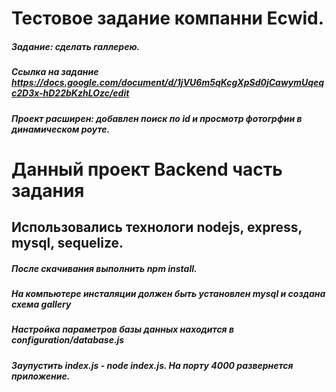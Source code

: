 # Тестовое задание компанни Ecwid.
##### Задание: сделать галлерею.
##### Ссылка на задание https://docs.google.com/document/d/1jVU6m5qKcgXpSd0jCawymUqeqc2D3x-hD22bKzhLOzc/edit
##### Проект расширен: добавлен поиск по id и просмотр фотогрфии в динамическом роуте.
# Данный проект Backend часть задания
## Использовались технологи nodejs, express, mysql, sequelize.
##### После скачивания выполнить npm install.
##### На компьютере инсталяции должен быть установлен mysql и создана схема gallery
##### Настройка параметров базы данных находится в configuration/database.js
##### Заупустить index.js - node index.js. На порту 4000 развернется приложение.
